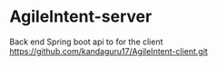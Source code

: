 # AgileIntent-server

Back end Spring boot api to for the client https://github.com/kandaguru17/AgileIntent-client.git

